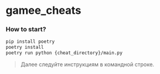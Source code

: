 # gamee_cheats

### How to start?

```bash
pip install poetry
poetry install
poetry run python {cheat_directory}/main.py
```
> Далее следуйте инструкциям в командной строке.

